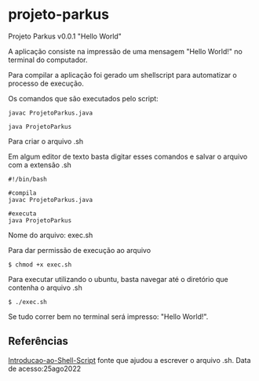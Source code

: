 # projeto-parkus

Projeto Parkus v0.0.1 
"Hello World"

A aplicação consiste na impressão de uma mensagem "Hello World!" no terminal do computador.

Para compilar a aplicação foi gerado um shellscript para automatizar o processo de execução.

Os comandos que são executados pelo script:
```
javac ProjetoParkus.java

java ProjetoParkus
```
Para criar o arquivo .sh

Em algum editor de texto basta digitar esses comandos e salvar o arquivo com a extensão .sh

```
#!/bin/bash

#compila
javac ProjetoParkus.java

#executa
java ProjetoParkus
```

Nome do arquivo: exec.sh

Para dar permissão de execução ao arquivo
```
$ chmod +x exec.sh
```
Para executar utilizando o ubuntu, basta navegar até o diretório que contenha o arquivo .sh
```
$ ./exec.sh
```
Se tudo correr bem no terminal será impresso: "Hello World!".

## Referências
[Introducao-ao-Shell-Script](https://canaltech.com.br/linux/Introducao-ao-Shell-Script/) fonte que ajudou a escrever o arquivo .sh. Data de acesso:25ago2022

